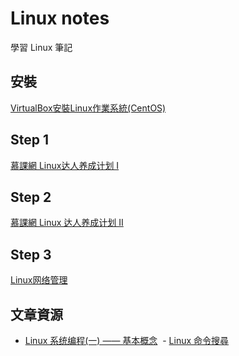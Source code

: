 # Linux notes
學習 Linux 筆記

## 安裝
[VirtualBox安裝Linux作業系統(CentOS)](http://blog.aidec.tw/post/virtualbox-install-linux-centos)

## Step 1
[慕課網 Linux达人养成计划 I](http://www.imooc.com/learn/175)

## Step 2
[慕課網 Linux 达人养成计划 II](http://www.imooc.com/view/111)

## Step 3
[Linux网络管理](http://www.imooc.com/view/258)

 
## 文章資源
  - [Linux 系统编程(一) —— 基本概念](http://youbookee.com/2016/09/26/Linux-system-program-booknote/)
  - [Linux 命令搜尋](https://jaywcjlove.github.io/linux-command/)
